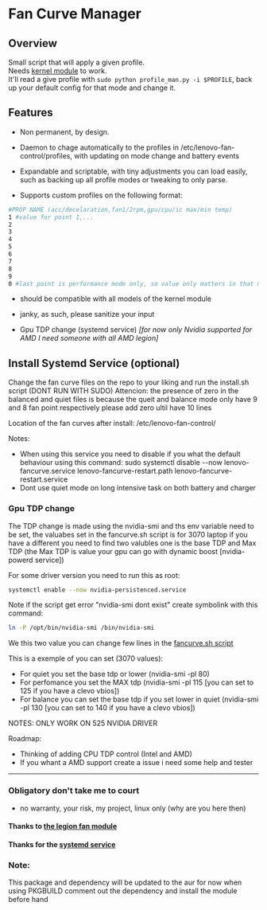 # Fan Curve Manager

## Overview 
Small script that will apply a given profile.  
Needs [kernel module](https://github.com/johnfanv2/LenovoLegionLinux) to work.  
It'll read a give profile with `sudo python profile_man.py -i $PROFILE`, back up your default config for that mode and change it.


## Features 
- Non permanent, by design. 

- Daemon to chage automatically to the profiles in /etc/lenovo-fan-control/profiles, with updating on mode change and battery events 

- Expandable and scriptable, with tiny adjustments you can load easily, such as backing up all profile modes or tweaking to only parse.  

- Supports custom profiles on the following format:
```bash
#PROP NAME (acc/decelaration,fan1/2rpm,gpu/cpu/ic max/min temp)
1 #value for point 1,...
2 
3 
4 
5 
6 
7 
8 
9
0 #last point is performance mode only, so value only matters in that mode
```
- should be compatible with all models of the kernel module

-  janky, as such, please sanitize your input

-  Gpu TDP change (systemd service) *[for now only Nvidia supported for AMD I need someone with all AMD legion]*

## Install Systemd Service (optional)

Change the fan curve files on the repo to your liking and run the install.sh script (DONT RUN WITH SUDO)
Attencion: the presence of zero in the balanced and quiet files is because the queit and balance mode only have 9 and 8 fan point respectively please add zero ultil have 10 lines

Location of the fan curves after install: /etc/lenovo-fan-control/

Notes:
- When using this service you need to disable if you what the default behaviour using this command: sudo systemctl disable --now lenovo-fancurve.service lenovo-fancurve-restart.path lenovo-fancurve-restart.service
- Dont use quiet mode on long intensive task on both battery and charger

### Gpu TDP change
The TDP change is made using the nvidia-smi and ths env variable need to be set, the valuabes set in the fancurve.sh script is for 3070 laptop if you have a different you need to find two valubles one is the base TDP and Max TDP (the Max TDP is value your gpu can go with dynamic boost [nvidia-powerd service])

For some driver version you need to run this as root:
```bash
systemctl enable --now nvidia-persistenced.service
```
Note if the script get error "nvidia-smi dont exist" create symbolink with this command:
```bash
ln -P /opt/bin/nvidia-smi /bin/nvidia-smi
```

We this two value you can change few lines in the [fancurve.sh script](service/fancurve-set.sh)

This is a exemple of you can set (3070 values):
 - For quiet you set the base tdp or lower (nvidia-smi -pl 80)
 - For perfomance you set the MAX tdp (nvidia-smi -pl 115 [you can set to 125 if you have a clevo vbios])
 - For balance you can set the base tdp if you set lower in quiet (nvidia-smi -pl 130 [you can set to 140 if you have a clevo vbios])

NOTES: ONLY WORK ON 525 NVIDIA DRIVER

Roadmap:
 - Thinking of adding CPU TDP control (Intel and AMD)
 - If you whant a AMD support create a issue i need some help and tester
___ 

### Obligatory don't take me to court 
- no warranty, your risk, my project, linux only (why are you here then)


#### Thanks to [the legion fan module](https://github.com/johnfanv2/LenovoLegionLinux) 

#### Thanks for the [systemd service](https://github.com/MrDuartePT/legion-fan-utils-linux)

### Note:
This package and dependency will be updated to the aur for now when using PKGBUILD comment out the dependency and install the module before hand
